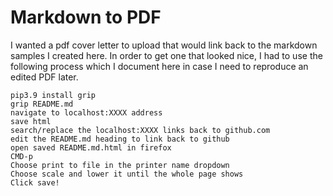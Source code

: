 # Markdown to PDF

I wanted a pdf cover letter to upload that would link back to the markdown samples
I created here.  In order to get one that looked nice, I had to use the following 
process which I document here in case I need to reproduce an edited PDF later.

```
pip3.9 install grip
grip README.md
navigate to localhost:XXXX address
save html
search/replace the localhost:XXXX links back to github.com
edit the README.md heading to link back to github
open saved README.md.html in firefox
CMD-p
Choose print to file in the printer name dropdown
Choose scale and lower it until the whole page shows
Click save! 
```
